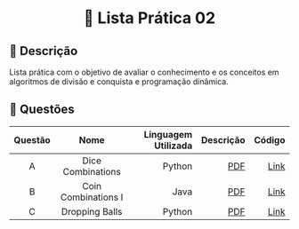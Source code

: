<div align="center">
  <h1> 📑 Lista Prática 02</h1>
</div>

## 📝 Descrição

Lista prática com o objetivo de avaliar o conhecimento e os conceitos em algoritmos de divisão e conquista e programação dinâmica.

## 🔖 Questões

| Questão |        Nome         | Linguagem Utilizada |                        Descrição |                             Código |
|:-------:|:-------------------:|--------------------:|---------------------------------:|-----------------------------------:|
|    A    |  Dice Combinations  |              Python |   [PDF](A_Dice_Combinations.pdf) |     [Link](A_Dice_Combinations.py) |
|    B    | Coin Combinations I |                Java | [PDF](B_Coin_Combinations_I.pdf) | [Link](B_Coin_Combinations_I.java) |
|    C    |   Dropping Balls    |              Python |      [PDF](C_Dropping_Balls.pdf) |        [Link](C_Dropping_Balls.py) |